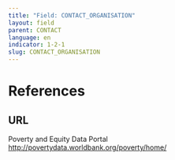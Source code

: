 ```yaml
---
title: "Field: CONTACT_ORGANISATION"
layout: field
parent: CONTACT
language: en
indicator: 1-2-1
slug: CONTACT_ORGANISATION
---
```

# References

## URL

Poverty and Equity Data Portal
http://povertydata.worldbank.org/poverty/home/
